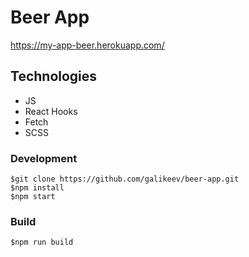 # Beer App

https://my-app-beer.herokuapp.com/

## Technologies

- JS
- React Hooks
- Fetch
- SCSS

### Development
```
$git clone https://github.com/galikeev/beer-app.git
$npm install
$npm start
```

### Build
```
$npm run build
```